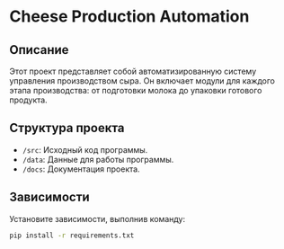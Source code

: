 # Cheese Production Automation

## Описание
Этот проект представляет собой автоматизированную систему управления производством сыра. Он включает модули для каждого этапа производства: от подготовки молока до упаковки готового продукта.

## Структура проекта
- `/src`: Исходный код программы.
- `/data`: Данные для работы программы.
- `/docs`: Документация проекта.

## Зависимости
Установите зависимости, выполнив команду:
```bash
pip install -r requirements.txt
